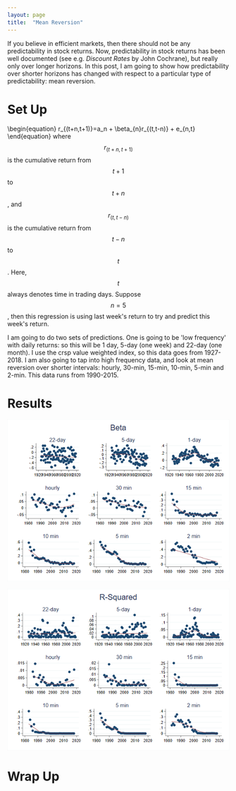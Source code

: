 ```yaml
---
layout: page
title:  "Mean Reversion"
---
```


If you believe in efficient markets, then there should not be any predictability in stock returns.  Now, predictability in stock returns has been well documented (see e.g. *Discount Rates* by John Cochrane), but really only over longer horizons.  In this post, I am going to show how predictability over shorter horizons has changed with respect to a particular type of predictability: mean reversion.   

# Set Up 

\begin{equation}
r_{(t+n,t+1)}=a_n + \beta_{n}r_{(t,t-n)}  + e_{n,t}
\end{equation}
where $$r_{(t+n,t+1)}$$ is the cumulative return from $$t+1$$ to $$t+n$$,  and $$r_{(t,t-n)}$$ is the cumulative return from $$t-n$$ to $$t$$.  Here, $$t$$ always denotes time in trading days.  Suppose $$n=5$$, then this regression is using last week's return to try and predict this week's return.

I am going to do two sets of predictions.  One is going to be 'low frequency' with daily returns: so this will be 1 day, 5-day (one week) and 22-day (one month).  I use the crsp value weighted index, so this data goes from 1927-2018.  I am also going to tap into high frequency data, and look at mean reversion over shorter intervals: hourly, 30-min, 15-min, 10-min, 5-min and 2-min.  This data runs from 1990-2015.

# Results

![fig](/Post_Images/6_6_2020/beta.png)

![fig](/Post_Images/6_6_2020/r2.png)

# Wrap Up

